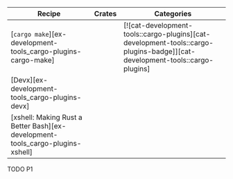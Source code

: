 | Recipe | Crates | Categories |
|--------|--------|------------|
| [`cargo make`][ex-development-tools_cargo-plugins-cargo-make] |  | [![cat-development-tools::cargo-plugins][cat-development-tools::cargo-plugins-badge]][cat-development-tools::cargo-plugins] |
| [Devx][ex-development-tools_cargo-plugins-devx] |  |  |
| [xshell: Making Rust a Better Bash][ex-development-tools_cargo-plugins-xshell] |  |  |

<div class="hidden">
TODO P1
</div>
